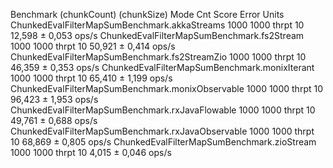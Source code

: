 Benchmark                                          (chunkCount)  (chunkSize)   Mode  Cnt   Score   Error  Units
ChunkedEvalFilterMapSumBenchmark.akkaStreams               1000         1000  thrpt   10  12,598 ± 0,053  ops/s
ChunkedEvalFilterMapSumBenchmark.fs2Stream                 1000         1000  thrpt   10  50,921 ± 0,414  ops/s
ChunkedEvalFilterMapSumBenchmark.fs2StreamZio              1000         1000  thrpt   10  46,359 ± 0,353  ops/s
ChunkedEvalFilterMapSumBenchmark.monixIterant              1000         1000  thrpt   10  65,410 ± 1,199  ops/s
ChunkedEvalFilterMapSumBenchmark.monixObservable           1000         1000  thrpt   10  96,423 ± 1,953  ops/s
ChunkedEvalFilterMapSumBenchmark.rxJavaFlowable            1000         1000  thrpt   10  49,761 ± 0,688  ops/s
ChunkedEvalFilterMapSumBenchmark.rxJavaObservable          1000         1000  thrpt   10  68,869 ± 0,805  ops/s
ChunkedEvalFilterMapSumBenchmark.zioStream                 1000         1000  thrpt   10   4,015 ± 0,046  ops/s
